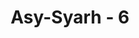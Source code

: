 ---
title: "Asy-Syarh - 6"
no: 6
arabic_no: ٦
ayah: اِنَّ مَعَ الْعُسْرِ يُسْرًاۗ
translation: "sesungguhnya beserta kesulitan itu ada kemudahan."
tafsir: "Ayat ini adalah ulangan ayat sebelumnya untuk menguatkan arti yang terkandung dalam ayat yang terdahulu. Bila kesulitan itu dihadapi dengan tekad yang sungguh-sungguh dan berusaha dengan sekuat tenaga dan pikiran untuk melepaskan diri darinya, tekun dan sabar serta tidak mengeluh atas kelambatan datangnya kemudahan, pasti kemudahan itu akan tiba."
---